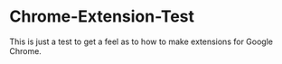 # Chrome-Extension-Test

This is just a test to get a feel as to how to make extensions for Google Chrome.
